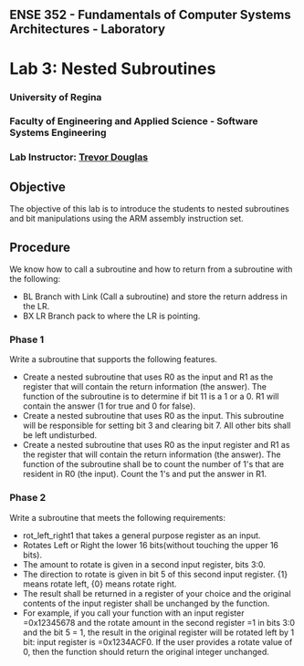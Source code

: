 ## ENSE 352 - Fundamentals of Computer Systems Architectures - Laboratory

# Lab 3: Nested Subroutines 

### University of Regina
### Faculty of Engineering and Applied Science - Software Systems Engineering

### Lab Instructor: [Trevor Douglas](mailto:trevor.douglas@uregina.ca)

## Objective

The objective of this lab is to introduce the students to nested subroutines and bit manipulations using the ARM assembly instruction set.


## Procedure

We know how to call a subroutine and how to return from a subroutine with the following:
- BL  Branch with Link (Call a subroutine) and store the return address in the LR.
- BX LR Branch pack to where the LR is pointing.

### Phase 1
Write a subroutine that supports the following features.
- Create a nested subroutine that uses R0 as the input and R1 as the register that will contain the return information (the answer). The function of the subroutine is to determine if bit 11 is a 1 or a 0.  R1 will contain the answer (1 for true and 0 for false).
- Create a nested subroutine that uses R0 as the input.  This subroutine will be responsible for setting bit 3 and clearing bit 7.  All other bits shall be left undisturbed.
- Create a nested subroutine that uses R0 as the input register and R1 as the register that will contain the return information (the answer).  The function of the subroutine shall be to count the number of 1's that are resident in R0 (the input).  Count the 1's and put the answer in R1.


### Phase 2
Write a subroutine that meets the following requirements:
- rot_left_right1 that takes a general purpose register as an input.
- Rotates Left or Right the lower 16 bits(without touching the upper 16 bits). 
- The amount to rotate is given in a second  input register, bits 3:0.
- The direction to rotate is given in bit 5 of this second input register.  {1} means rotate left, {0} means rotate right. 
- The result shall be returned in a register of your choice and the original contents
of the input register shall be unchanged by the function.
- For example, if you call your function with an input register =0x12345678 and the rotate amount in the second register =1 in bits 3:0 and the bit 5 = 1, the result in the original register will be rotated left by 1 bit: input register is =0x1234ACF0.
If the user provides a rotate value of 0, then the function should return the original
integer unchanged.
